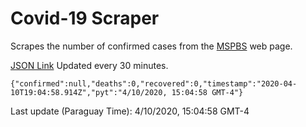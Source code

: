 # Covid-19 Scraper

Scrapes the number of confirmed cases from the [MSPBS](https://www.mspbs.gov.py/covid-19.php) web page.

[JSON Link](https://jmayalag.github.io/covid19-scrape/cases.json)
Updated every 30 minutes.
```
{"confirmed":null,"deaths":0,"recovered":0,"timestamp":"2020-04-10T19:04:58.914Z","pyt":"4/10/2020, 15:04:58 GMT-4"}
```
Last update (Paraguay Time): 4/10/2020, 15:04:58 GMT-4